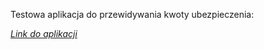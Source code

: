 Testowa aplikacja do przewidywania kwoty ubezpieczenia: 

*[Link do aplikacji](https://appinsuranceprediction-6bzgztrq7m69bnkainnkey.streamlit.app/)*
